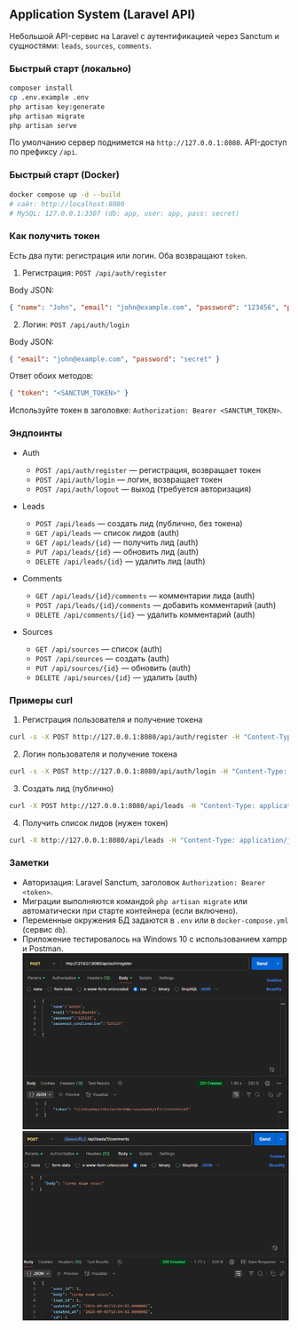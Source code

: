 ## Application System (Laravel API)

Небольшой API-сервис на Laravel с аутентификацией через Sanctum и сущностями: `leads`, `sources`, `comments`.

### Быстрый старт (локально)

```bash
composer install
cp .env.example .env
php artisan key:generate
php artisan migrate
php artisan serve
```

По умолчанию сервер поднимется на `http://127.0.0.1:8080`. API-доступ по префиксу `/api`.

### Быстрый старт (Docker)

```bash
docker compose up -d --build
# сайт: http://localhost:8080
# MySQL: 127.0.0.1:3307 (db: app, user: app, pass: secret)
```

### Как получить токен

Есть два пути: регистрация или логин. Оба возвращают `token`.

1) Регистрация: `POST /api/auth/register`

Body JSON:
```json
{ "name": "John", "email": "john@example.com", "password": "123456", "password_confirmation": "123456" }
```

2) Логин: `POST /api/auth/login`

Body JSON:
```json
{ "email": "john@example.com", "password": "secret" }
```

Ответ обоих методов:
```json
{ "token": "<SANCTUM_TOKEN>" }
```

Используйте токен в заголовке: `Authorization: Bearer <SANCTUM_TOKEN>`.

### Эндпоинты

- Auth
  - `POST /api/auth/register` — регистрация, возвращает токен
  - `POST /api/auth/login` — логин, возвращает токен
  - `POST /api/auth/logout` — выход (требуется авторизация)

- Leads
  - `POST /api/leads` — создать лид (публично, без токена)
  - `GET /api/leads` — список лидов (auth)
  - `GET /api/leads/{id}` — получить лид (auth)
  - `PUT /api/leads/{id}` — обновить лид (auth)
  - `DELETE /api/leads/{id}` — удалить лид (auth)

- Comments
  - `GET /api/leads/{id}/comments` — комментарии лида (auth)
  - `POST /api/leads/{id}/comments` — добавить комментарий (auth)
  - `DELETE /api/comments/{id}` — удалить комментарий (auth)

- Sources
  - `GET /api/sources` — список (auth)
  - `POST /api/sources` — создать (auth)
  - `PUT /api/sources/{id}` — обновить (auth)
  - `DELETE /api/sources/{id}` — удалить (auth)

### Примеры curl

1) Регистрация пользователя и получение токена
```bash
curl -s -X POST http://127.0.0.1:8080/api/auth/register -H "Content-Type: application/json"  -H "Accept: application/json" -d '{"name":"John","email":"john@example.com","password":"secret","password_confirmation":"secret"}'
```

2) Логин пользователя и получение токена
```bash
curl -s -X POST http://127.0.0.1:8080/api/auth/login -H "Content-Type: application/json"  -H "Accept: application/json" -d '{"email":"john@example.com","password":"secret"}'
```

3) Создать лид (публично)
```bash
curl -X POST http://127.0.0.1:8080/api/leads -H "Content-Type: application/json" -H "Accept: application/json" -d '{"name":"Иван","email":"ivan@example.com","message":"Заявка"}'
```

4) Получить список лидов (нужен токен)
```bash
curl -X http://127.0.0.1:8080/api/leads -H "Content-Type: application/json" -H "Accept: application/json" -H "Authorization: Bearer $TOKEN" 
```

### Заметки

- Авторизация: Laravel Sanctum, заголовок `Authorization: Bearer <token>`.
- Миграции выполняются командой `php artisan migrate` или автоматически при старте контейнера (если включено).
- Переменные окружения БД задаются в `.env` или в `docker-compose.yml` (сервис `db`).
- Приложение тестировалось на Windows 10 с использованием xampp и Postman.
![img.png](img.png)
![img_1.png](img_1.png)
